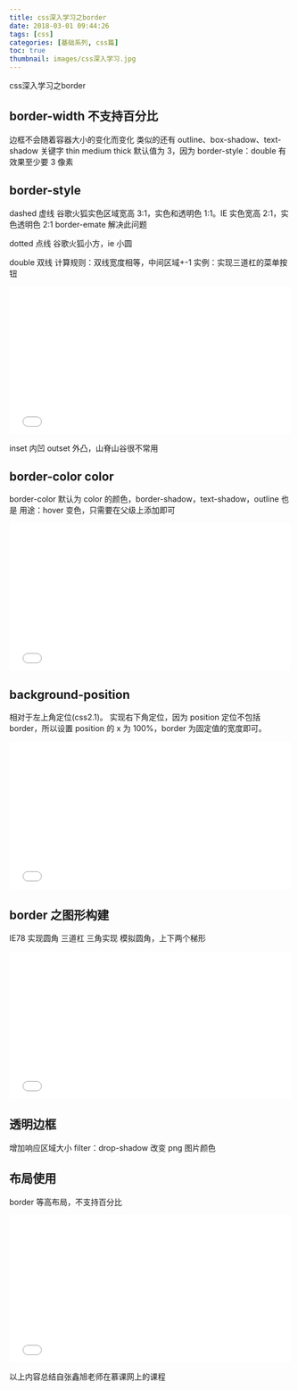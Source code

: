 ```yaml
---
title: css深入学习之border
date: 2018-03-01 09:44:26
tags: [css]
categories: [基础系列, css篇]
toc: true
thumbnail: images/css深入学习.jpg
---
```


css深入学习之border

<!-- more -->

## border-width 不支持百分比

边框不会随着容器大小的变化而变化
类似的还有 outline、box-shadow、text-shadow
关键字 thin medium thick
默认值为 3，因为 border-style：double 有效果至少要 3 像素

## border-style

dashed 虚线
谷歌火狐实色区域宽高 3:1，实色和透明色 1:1。IE 实色宽高 2:1，实色透明色 2:1
border-emate 解决此问题

dotted 点线
谷歌火狐小方，ie 小圆

double 双线
计算规则：双线宽度相等，中间区域+-1
实例：实现三道杠的菜单按钮

<iframe height='265' scrolling='no' title='padding与布局2' src='//codepen.io/chenjp/embed/bLyMBO/?height=265&theme-id=light&default-tab=css,result&embed-version=2' frameborder='no' allowtransparency='true' allowfullscreen='true' style='width: 100%;'>See the Pen <a href='https://codepen.io/chenjp/pen/bLyMBO/'>padding与布局2</a> by chenjp (<a href='https://codepen.io/chenjp'>@chenjp</a>) on <a href='https://codepen.io'>CodePen</a>.
</iframe>

inset 内凹 outset 外凸，山脊山谷很不常用

## border-color color

border-color 默认为 color 的颜色，border-shadow，text-shadow，outline 也是
用途：hover 变色，只需要在父级上添加即可

<iframe height='265' scrolling='no' title='加号按钮' src='//codepen.io/chenjp/embed/MVgMEo/?height=265&theme-id=light&default-tab=css,result&embed-version=2' frameborder='no' allowtransparency='true' allowfullscreen='true' style='width: 100%;'>See the Pen <a href='https://codepen.io/chenjp/pen/MVgMEo/'>加号按钮</a> by chenjp (<a href='https://codepen.io/chenjp'>@chenjp</a>) on <a href='https://codepen.io'>CodePen</a>.
</iframe>

## background-position

相对于左上角定位(css2.1)。
实现右下角定位，因为 position 定位不包括 border，所以设置 position 的 x 为 100%，border 为固定值的宽度即可。

<iframe height='265' scrolling='no' title='图片背景以右侧定位' src='//codepen.io/chenjp/embed/xWKvxB/?height=265&theme-id=light&default-tab=css,result&embed-version=2' frameborder='no' allowtransparency='true' allowfullscreen='true' style='width: 100%;'>See the Pen <a href='https://codepen.io/chenjp/pen/xWKvxB/'>图片背景以右侧定位</a> by chenjp (<a href='https://codepen.io/chenjp'>@chenjp</a>) on <a href='https://codepen.io'>CodePen</a>.
</iframe>

## border 之图形构建

IE78 实现圆角
三道杠
三角实现
模拟圆角，上下两个梯形

<iframe height='265' scrolling='no' title='border之三角形' src='//codepen.io/chenjp/embed/rdBXYR/?height=265&theme-id=light&default-tab=css,result&embed-version=2' frameborder='no' allowtransparency='true' allowfullscreen='true' style='width: 100%;'>See the Pen <a href='https://codepen.io/chenjp/pen/rdBXYR/'>border之三角形</a> by chenjp (<a href='https://codepen.io/chenjp'>@chenjp</a>) on <a href='https://codepen.io'>CodePen</a>.
</iframe>

## 透明边框

增加响应区域大小
filter：drop-shadow 改变 png 图片颜色

## 布局使用

border 等高布局，不支持百分比

<iframe height='265' scrolling='no' title='qoBWex' src='//codepen.io/chenjp/embed/qoBWex/?height=265&theme-id=light&default-tab=html,result&embed-version=2' frameborder='no' allowtransparency='true' allowfullscreen='true' style='width: 100%;'>See the Pen <a href='https://codepen.io/chenjp/pen/qoBWex/'>qoBWex</a> by chenjp (<a href='https://codepen.io/chenjp'>@chenjp</a>) on <a href='https://codepen.io'>CodePen</a>.
</iframe>

以上内容总结自张鑫旭老师在慕课网上的课程
